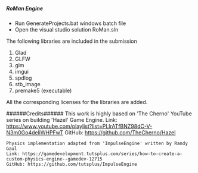 ##### RoMan Engine ####

- Run GenerateProjects.bat windows batch file
- Open the visual studio solution RoMan.sln

The following libraries are included in the submission
1. Glad
2. GLFW
3. glm
4. imgui
5. spdlog
6. stb_image
7. premake5 (executable)

All the corresponding licenses for the libraries are added.


######Credits######
	This work is highly based on 'The Cherno' YouTube series on building 'Hazel' Game Engine.
	Link: https://www.youtube.com/playlist?list=PLlrATfBNZ98dC-V-N3m0Go4deliWHPFwT
	GitHub: https://github.com/TheCherno/Hazel
    
    Physics implementation adapted from 'ImpulseEngine' written by Randy Gaul
	Link: https://gamedevelopment.tutsplus.com/series/how-to-create-a-custom-physics-engine--gamedev-12715
	GitHub: https://github.com/tutsplus/ImpulseEngine